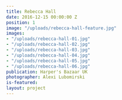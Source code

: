 ```yaml
---
title: Rebecca Hall
date: 2016-12-15 00:00:00 Z
position: 1
image: "/uploads/rebecca-hall-feature.jpg"
images:
- "/uploads/rebecca-hall-01.jpg"
- "/uploads/rebecca-hall-02.jpg"
- "/uploads/rebecca-hall-03.jpg"
- "/uploads/rebecca-hall-04.jpg"
- "/uploads/rebecca-hall-05.jpg"
- "/uploads/rebecca-hall-06.jpg"
publication: Harper's Bazaar UK
photographer: Alexi Lubomirski
is-featured: 
layout: project
---
```



